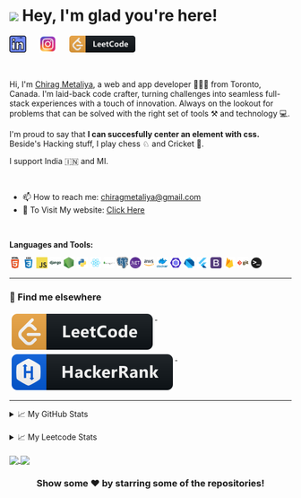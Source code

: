 <h1><img src="https://emojis.slackmojis.com/emojis/images/1531849430/4246/blob-sunglasses.gif?1531849430" width="30"/> Hey, I'm glad you're here!</h1>

<p align="left">
<a href="https://www.linkedin.com/in/chirag-metaliya/" target="_blank"><img height="30" src="https://raw.githubusercontent.com/chiragmetaliya/chiragmetaliya/master/linkedin.png?raw=true"></a>&nbsp;&nbsp;&nbsp;&nbsp;&nbsp;
<a href="https://www.instagram.com/chirag_metaliyaa/" target="_blank"><img height="30" src="https://raw.githubusercontent.com/chiragmetaliya/chiragmetaliya/master/Resources/png/instagram.png?raw=true"></a>&nbsp;&nbsp;&nbsp;&nbsp;&nbsp;
<a href="https://leetcode.com/metaliya/" target="_blank"><img height="30" src="https://raw.githubusercontent.com/chiragmetaliya/chiragmetaliya/master/Resources/svg/leetcode.svg?raw=true"></a>&nbsp;&nbsp;&nbsp;&nbsp;&nbsp;
</p>

<br>

Hi, I'm [Chirag Metaliya](https://chiragmetaliya.github.io/portfolio/), a web and app developer 👨🏻‍💻 from Toronto, Canada. I'm laid-back code crafter, turning challenges into seamless full-stack experiences with a touch of innovation. Always on the lookout for problems that can be solved with the right set of tools ⚒️ and technology 💻.

I'm proud to say that **I can succesfully center an element with css.** Beside's Hacking stuff, I play chess ♘ and Cricket 🏏.

I support India 🇮🇳 and MI.

<br>

 - 📫 How to reach me: [chiragmetaliya@gmail.com](mailto:chiragmetaliya@gmail.com)
 - 🔗 To Visit My website: [Click Here](https://chiragmetaliya.github.io/portfolio/)
 
 <br>

**Languages and Tools:**
<br>


<code><img height = "20" src = "https://raw.githubusercontent.com/github/explore/80688e429a7d4ef2fca1e82350fe8e3517d3494d/topics/html/html.png"></code>
<code><img height = "20" src = "https://raw.githubusercontent.com/github/explore/80688e429a7d4ef2fca1e82350fe8e3517d3494d/topics/css/css.png"></code>
<code><img height="20" src="https://raw.githubusercontent.com/github/explore/80688e429a7d4ef2fca1e82350fe8e3517d3494d/topics/javascript/javascript.png"></code>
<code><img height="20" src="https://raw.githubusercontent.com/github/explore/7456fdff59816d37ef383a6c8f32a26ff7332db2/topics/django/django.png"></code>
<code><img height="20" src="https://raw.githubusercontent.com/github/explore/80688e429a7d4ef2fca1e82350fe8e3517d3494d/topics/nodejs/nodejs.png"></code>
<code><img height="20" src="https://raw.githubusercontent.com/github/explore/80688e429a7d4ef2fca1e82350fe8e3517d3494d/topics/python/python.png"></code>
<code><img height="20" src="https://raw.githubusercontent.com/github/explore/80688e429a7d4ef2fca1e82350fe8e3517d3494d/topics/react/react.png"></code>
<code><img height="20" src="https://raw.githubusercontent.com/github/explore/80688e429a7d4ef2fca1e82350fe8e3517d3494d/topics/mongodb/mongodb.png"></code>
<code><img height="20" src="https://raw.githubusercontent.com/github/explore/80688e429a7d4ef2fca1e82350fe8e3517d3494d/topics/postgresql/postgresql.png"></code>
<code><img height="20" src="https://raw.githubusercontent.com/github/explore/a92591a79a4ce31660058d7ccc66c79266931f61/topics/dotnet/dotnet.png"></code>
<code><img height="20" src="https://raw.githubusercontent.com/github/explore/fbceb94436312b6dacde68d122a5b9c7d11f9524/topics/aws/aws.png"></code>
<code><img height="20" src="https://raw.githubusercontent.com/github/explore/80688e429a7d4ef2fca1e82350fe8e3517d3494d/topics/docker/docker.png"></code>
<code><img height="20" src="https://raw.githubusercontent.com/github/explore/80688e429a7d4ef2fca1e82350fe8e3517d3494d/topics/eslint/eslint.png"></code>
<code><img height="20" src="https://raw.githubusercontent.com/github/explore/80688e429a7d4ef2fca1e82350fe8e3517d3494d/topics/dart/dart.png"></code>
<code><img height="20" src="https://raw.githubusercontent.com/github/explore/80688e429a7d4ef2fca1e82350fe8e3517d3494d/topics/flutter/flutter.png"></code>
<code><img height = "20" src = "https://raw.githubusercontent.com/github/explore/80688e429a7d4ef2fca1e82350fe8e3517d3494d/topics/bootstrap/bootstrap.png"></code>
<code><img height="20" src="https://raw.githubusercontent.com/github/explore/80688e429a7d4ef2fca1e82350fe8e3517d3494d/topics/firebase/firebase.png"></code>
<code><img height="20" src="https://raw.githubusercontent.com/github/explore/80688e429a7d4ef2fca1e82350fe8e3517d3494d/topics/git/git.png"></code>
<code><img height="20" src="https://raw.githubusercontent.com/github/explore/80688e429a7d4ef2fca1e82350fe8e3517d3494d/topics/terminal/terminal.png"></code>

---
### 📢 Find me elsewhere
<p align="left">
  <a href="https://leetcode.com/metaliya/">
    <img src="https://raw.githubusercontent.com/chiragmetaliya/chiragmetaliya/master/Resources/svg/leetcode.svg" alt="leetcode" style="vertical-align:top; margin:4px">
  </a>&nbsp;&nbsp;&nbsp;

  <a href="https://www.hackerrank.com/profile/chiragmetaliya">
    <img src="https://raw.githubusercontent.com/chiragmetaliya/chiragmetaliya/master/Resources/svg/hackerrank.svg" alt="hackerrank" style="vertical-align:top; margin:4px">
  </a>&nbsp;&nbsp;&nbsp;
  
</p>

<hr>

<details>
<summary>📈 My GitHub Stats</summary>

<p align="center"> <img src="https://github-readme-stats.vercel.app/api?username=chiragmetaliya&show_icons=true&theme=gotham" alt="chiragmetaliya" />

</details>
</br>

<details>

<summary>📈 My Leetcode Stats</summary>
 
 <div align="center">
  
 [![Leetcode Stats](https://leetcard.jacoblin.cool/metaliya?ext=heatmap)](https://leetcode.com/metaliya?ext=heatmap)
 
 </div>
</details>

</br>

<a href="https://github.com/chiragmetaliya/hearnote" target="_blank">
  <img align="center" src="https://github-readme-stats.vercel.app/api/pin/?username=chiragmetaliya&repo=hearnote&theme=dracula" />
</a>
<a href="https://github.com/chiragmetaliya/tipssplitapp" target="_blank">
 <img align="center" src="https://github-readme-stats.vercel.app/api/pin/?username=chiragmetaliya&repo=tipssplitapp&theme=dracula" />
</a>
<div align="center">

### Show some ❤️ by starring some of the repositories!
</div>
